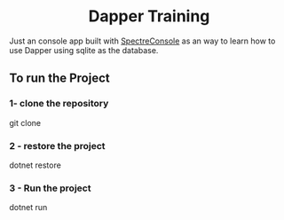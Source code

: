 
<h1 align="center">Dapper Training</h1>

Just an console app built with <a href="https://spectreconsole.net/">SpectreConsole</a> as an way 
to learn how to use Dapper using sqlite as the database.


## To run the Project


### 1- clone the repository

  git clone

### 2 - restore the project 

  dotnet restore

### 3 - Run the project

  dotnet run
